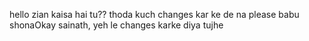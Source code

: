 hello zian
 kaisa hai tu??
thoda kuch changes kar ke de na please
babu shonaOkay sainath, yeh le changes karke diya tujhe
